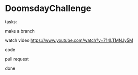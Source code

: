 # DoomsdayChallenge
tasks:


make a branch


watch video https://www.youtube.com/watch?v=714LTMNJy5M


code


pull request


done

